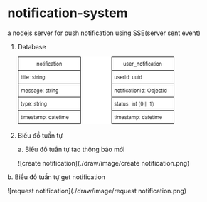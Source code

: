 # notification-system
a nodejs server for push notification using SSE(server sent event)

1. Database

   ![db](./draw/image/db.png)

2. Biểu đồ tuần tự

   a. Biểu đồ tuần tự tạo thông báo mới

   ![create notification](./draw/image/create notification.png)

b.  Biểu đồ tuần tự get notification

![request notification](./draw/image/request notification.png)

